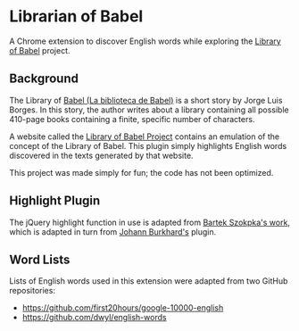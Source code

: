 # Librarian of Babel

A Chrome extension to discover English words while exploring
the [Library of Babel](https://libraryofbabel.info) project.

## Background

The Library of [Babel (La biblioteca de Babel)](https://en.wikipedia.org/wiki/The_Library_of_Babel) is a short story by Jorge Luis Borges.
In this story, the author writes about a library containing all possible 410-page books containing a finite, specific number of characters.

A website called the [Library of Babel Project](https://libraryofbabel.info) contains an emulation of the concept of the Library of Babel.
This plugin simply highlights English words discovered in the texts generated by that website.

This project was made simply for fun; the code has not been optimized.


## Highlight Plugin
The jQuery highlight function in use is adapted from [Bartek Szokpka's work](https://bartaz.github.io/sandbox.js/jquery.highlight.html), which is adapted in turn from [Johann Burkhard's](https://johannburkard.de/) plugin.





## Word Lists

Lists of English words used in this extension were adapted from two GitHub repositories:

- https://github.com/first20hours/google-10000-english
- https://github.com/dwyl/english-words
